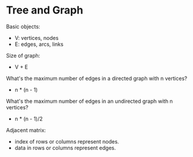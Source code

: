 # Tree and Graph

Basic objects: 

- V: vertices, nodes
- E: edges, arcs, links

Size of graph: 

- V + E

What's the maximum number of edges in a directed graph with n vertices?

- n * (n - 1)

What's the maximum number of edges in an undirected graph with n vertices?

- n * (n - 1)/2

Adjacent matrix:

- index of rows or columns represent nodes.
- data in rows or columns represent edges.
